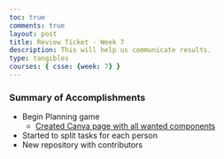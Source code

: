 ```yaml
---
toc: true
comments: true
layout: post
title: Review Ticket - Week 7
description: This will help us communicate results.
type: tangibles
courses: { csse: {week: 7} }
---
```


### Summary of Accomplishments
- Begin Planning game
    - [Created Canva page with all wanted components](https://www.canva.com/design/DAFwPG4kc00/XRcK1tv5AB5SvW2kD0FNkA/edit?utm_content=DAFwPG4kc00&utm_campaign=designshare&utm_medium=link2&utm_source=sharebutton)
- Started to split tasks for each person
- New repository with contributors

